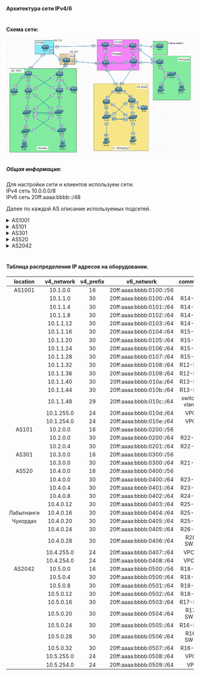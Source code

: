 #### Архитектура сети IPv4/6  
#  

#### Схема сети:

  ![alt-текст](/lab-4/img/main_map.png "Схема сети")


##### Общая информация:
Для настройки сети и клиентов используем сети:  
IPv4 сеть  10.0.0.0/8  
IPv6 сеть  20ff:aaaa:bbbb::/48  

Далее по каждой AS описание используемых подсетей.
<details>
<summary>AS1001</summary>

  ```
Используем IPv4 сеть  10.1.0.0/16
10.1.0.0/21 для управления и стыковки.
10.1.128.0/17 для пользователей
Используем IPv6 сеть 20ff:aaaa:bbbb:0100::/56

```
</details>

<details>
  <summary>AS101</summary>

  ```
  Используем IPv4 сеть  10.1.0.0/16
  10.2.0.0/21 для управления и стыковки.
  10.2.128.0/17 для пользователей
  Используем IPv6 сеть 20ff:aaaa:bbbb:0200::/56


```
</details>

<details>
  <summary>AS301</summary>

  ```
  Используем IPv4 сеть  10.0.0.0/16
  10.3.0.0/21 для управления и стыковки.
  10.3.128.0/17 для пользователей
  Используем IPv6 сеть 20ff:aaaa:bbbb:0300::/56

```
</details>

<details>
  <summary>AS520</summary>

  ```
  Используем IPv4 сеть  10.0.0.0/16
  10.4.0.0/21 для управления и стыковки.
  10.4.128.0/17 для пользователей
  Используем IPv6 сеть 20ff:aaaa:bbbb:0400::/56

```
</details>

<details>
  <summary>AS2042</summary>

  ```
  Используем IPv4 сеть  10.0.0.0/16
  10.5.0.0/21 для управления и стыковки.
  10.5.128.0/17 для пользователей
Используем IPv6 сеть 20ff:aaaa:bbbb:0500::/56
```
</details>  

#  


#### Таблица распределения IP адресов на оборудовании.

|location        | v4_network | v4_prefix|v6_network| comments|
|:-----------:|:--------:|:---------------:|:-------------:|:---:|
|AS1001|10.1.0.0|16|20ff:aaaa:bbbb:0100::/56||
||10.1.1.0|30|20ff:aaaa:bbbb:0100::/64|R14-R19|
||10.1.1.4|30|20ff:aaaa:bbbb:0101::/64|R14-R12|
||10.1.1.8|30|20ff:aaaa:bbbb:0102::/64|R14-R13|
||10.1.1.12|30|20ff:aaaa:bbbb:0103::/64|R14-R22|
||10.1.1.16|30|20ff:aaaa:bbbb:0104::/64|R15-R12|
||10.1.1.20|30|20ff:aaaa:bbbb:0105::/64|R15-R13|
||10.1.1.24|30|20ff:aaaa:bbbb:0106::/64|R15-R20|
||10.1.1.28|30|20ff:aaaa:bbbb:0107::/64|R15-R21|
||10.1.1.32|30|20ff:aaaa:bbbb:0108::/64|R12-SW4|
||10.1.1.36|30|20ff:aaaa:bbbb:0109::/64|R12-SW5|
||10.1.1.40|30|20ff:aaaa:bbbb:010a::/64|R13-SW4|
||10.1.1.44|30|20ff:aaaa:bbbb:010b::/64|R13-SW5|
||10.1.1.48|29|20ff:aaaa:bbbb:010c::/64|switches vlan10|
||10.1.255.0|24|20ff:aaaa:bbbb:010d::/64|VPC1|
||10.1.254.0|24|20ff:aaaa:bbbb:010e::/64|VPC7|
|AS101|10.2.0.0|16|20ff:aaaa:bbbb:0200::/56||
||10.2.0.0|30|20ff:aaaa:bbbb:0200::/64|R22-R23|
||10.2.0.4|30|20ff:aaaa:bbbb:0201::/64|R22-R21|
|AS301|10.3.0.0|16|20ff:aaaa:bbbb:0300::/56||
||10.3.0.0|30|20ff:aaaa:bbbb:0300::/64|R21-R24|
|AS520|10.4.0.0|16|20ff:aaaa:bbbb:0400::/56||
||10.4.0.0|30|20ff:aaaa:bbbb:0400::/64|R23-R24|
||10.4.0.4|30|20ff:aaaa:bbbb:0401::/64|R23-R25|
||10.4.0.8|30|20ff:aaaa:bbbb:0402::/64|R24-R26|
||10.4.0.12|30|20ff:aaaa:bbbb:0403::/64|R25-R26|
|Лабытнанги|10.4.0.16|30|20ff:aaaa:bbbb:0404::/64|R25-R27|
|Чукордах|10.4.0.20|30|20ff:aaaa:bbbb:0405::/64|R25-R28|
||10.4.0.24|30|20ff:aaaa:bbbb:0405::/64|R26-R28|
||10.4.0.28|30|20ff:aaaa:bbbb:0406::/64|R28-SW29|
||10.4.255.0|24|20ff:aaaa:bbbb:0407::/64|VPC30|
||10.4.254.0|24|20ff:aaaa:bbbb:0408::/64|VPC31|
|AS2042|10.5.0.0|16|20ff:aaaa:bbbb:0500::/56|R18-R17|
||10.5.0.4|30|20ff:aaaa:bbbb:0500::/64|R18-R16|
||10.5.0.8|30|20ff:aaaa:bbbb:0501::/64|R18-R24|
||10.5.0.12|30|20ff:aaaa:bbbb:0502::/64|R18-R26|
||10.5.0.16|30|20ff:aaaa:bbbb:0503::/64|R17-SW9|
||10.5.0.20|30|20ff:aaaa:bbbb:0504::/64|R17-SW10|
||10.5.0.24|30|20ff:aaaa:bbbb:0505::/64|R16-SW9|
||10.5.0.28|30|20ff:aaaa:bbbb:0506::/64|R16-SW10|
||10.5.0.32|30|20ff:aaaa:bbbb:0507::/64|R16-R32|
||10.5.255.0|24|20ff:aaaa:bbbb:0508::/64|VPC8|
||10.5.254.0|24|20ff:aaaa:bbbb:0509::/64|VPC|
